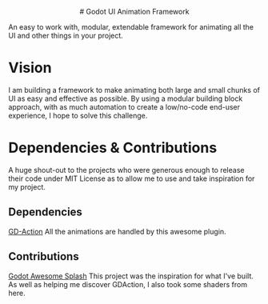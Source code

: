 <p align="center">
# Godot UI Animation Framework
</p>
<p align="center">
    <a <img src="images/version.svg" width="600"</a>
    <a <img src="images/status.svg" width="600"</a>
</p>
An easy to work with, modular, extendable framework for animating all the UI and other things in your project.

# Vision
I am building a framework to make animating both large and small chunks of UI as easy and effective as possible. By using a modular building block approach, with as much automation to create a low/no-code end-user experience, I hope to solve this challenge.

# Dependencies & Contributions
A huge shout-out to the projects who were generous enough to release their code under MIT License as to allow me to use and take inspiration for my project.
## Dependencies
[GD-Action](https://github.com/duongvituan/godot-action-animation-framework)
All the animations are handled by this awesome plugin.
## Contributions
[Godot Awesome Splash](https://github.com/duongvituan/godot-awesome-splash)
This project was the inspiration for what I've built. As well as helping me discover GDAction, I also took some shaders from here.